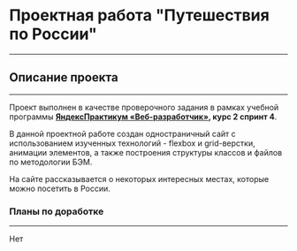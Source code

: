 # Проектная работа "Путешествия по России"
------

## Описание проекта
------
Проект выполнен в качестве проверочного задания в рамках учебной программы **[ЯндексПрактикум «Веб-разработчик»](https://practicum.yandex.ru/web/), курс 2 спринт 4**.

В данной проектной работе создан одностраничный сайт с использованием изученных технологий - flexbox и grid-верстки, анимации элементов, а также построения структуры классов и файлов по методологии БЭМ.

На сайте рассказывается о некоторых интересных местах, которые можно посетить в России.

### Планы по доработке
------
Нет